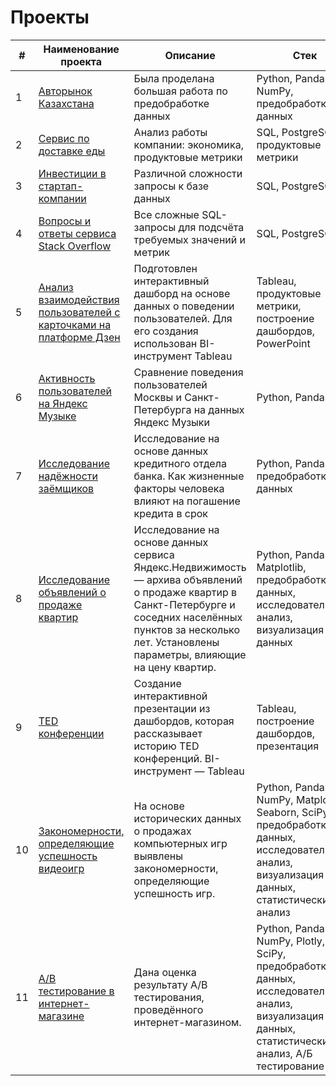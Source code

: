 # Проекты

|  #  |     Наименование проекта    |         Описание         |         Стек          |
| - | ------------------------ | ---------------------- | ------------------- |
|  1  | [Авторынок Казахстана](https://github.com/SweexFox/portfolio-projects/tree/main/python-projects/7-kz-car-market) | Была проделана большая работа по предобработке данных | Python, Pandas, NumPy, предобработка данных
|  2  | [Сервис по доставке еды](https://github.com/SweexFox/portfolio-projects/tree/main/sql-projects/delivery-service) | Анализ работы компании: экономика, продуктовые метрики | SQL, PostgreSQL, продуктовые метрики
|  3  | [Инвестиции в стартап-компании](https://github.com/SweexFox/portfolio-projects/tree/main/sql-projects/startup-investments) | Различной сложности запросы к базе данных | SQL, PostgreSQL |
|  4  | [Вопросы и ответы сервиса Stack Overflow](https://github.com/SweexFox/portfolio-projects/tree/main/sql-projects/stackoverflow) | Все сложные SQL-запросы для подсчёта требуемых значений и метрик | SQL, PostgreSQL |
|  5  | [Анализ взаимодействия пользователей с карточками на платформе Дзен](https://github.com/SweexFox/portfolio-projects/tree/main/tableau-projects/zen) | Подготовлен интерактивный дашборд на основе данных о поведении пользователей. Для его создания использован BI-инструмент Tableau | Tableau, продуктовые метрики, построение дашбордов, PowerPoint |
|  6  | [Активность пользователей на Яндекс Музыке](https://github.com/SweexFox/portfolio-projects/tree/main/python-projects/1-yandex-music) | Сравнение поведения пользователей Москвы и Санкт-Петербурга на данных Яндекс Музыки | Python, Pandas
|  7  | [Исследование надёжности заёмщиков](https://github.com/SweexFox/portfolio-projects/tree/main/python-projects/2-borrowers-reliability) | Исследование на основе данных кредитного отдела банка. Как жизненные факторы человека влияют на погашение кредита в срок | Python, Pandas, предобработка данных
|  8  | [Исследование объявлений о продаже квартир](https://github.com/SweexFox/portfolio-projects/tree/main/python-projects/3-flat-sales-advertisements) | Исследование на основе данных сервиса Яндекс.Недвижимость — архива объявлений о продаже квартир в Санкт-Петербурге и соседних населённых пунктов за несколько лет. Установлены параметры, влияющие на цену квартир. | Python, Pandas, Matplotlib, предобработка данных, исследовательский анализ, визуализация данных
|  9  | [TED конференции](https://github.com/SweexFox/portfolio-projects/tree/main/tableau-projects/ted) | Создание интерактивной презентации из дашбордов, которая рассказывает историю TED конференций. BI-инструмент — Tableau	| Tableau, построение дашбордов, презентация
|  10  | [Закономерности, определяющие успешность видеоигр](https://github.com/SweexFox/portfolio-projects/tree/main/python-projects/4-successful-games) | На основе исторических данных о продажах компьютерных игр выявлены закономерности, определяющие успешность игр. | Python, Pandas, NumPy, Matplotlib, Seaborn, SciPy, предобработка данных, исследовательский анализ, визуализация данных, статистический анализ
|  11  | [A/B тестирование в интернет-магазине](https://github.com/SweexFox/portfolio-projects/tree/main/python-projects/5-ab-test) | Дана оценка результату A/B тестирования, проведённого интернет-магазином. | Python, Pandas, NumPy, Plotly, SciPy, предобработка данных, исследовательский анализ, визуализация данных, статистический анализ, A/Б тестирование
